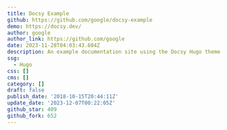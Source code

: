 ```yaml
---
title: Docsy Example
github: https://github.com/google/docsy-example
demo: https://docsy.dev/
author: google
author_link: https://github.com/google
date: 2023-11-28T04:03:43.604Z
description: An example documentation site using the Docsy Hugo theme
ssg:
  - Hugo
css: []
cms: []
category: []
draft: false
publish_date: '2018-10-15T20:44:11Z'
update_date: '2023-12-07T00:22:05Z'
github_star: 409
github_fork: 652
---
```

